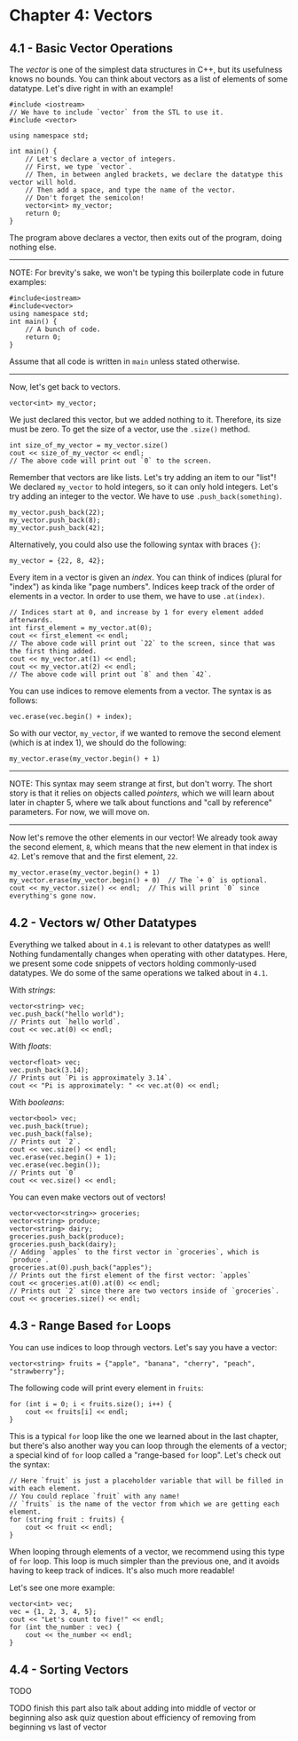 # Chapter 4: Vectors
## 4.1 - Basic Vector Operations
The *vector* is one of the simplest data structures in C++, but its usefulness knows no bounds. You
can think about vectors as a list of elements of some datatype. Let's dive right in with an
example!

    #include <iostream>
    // We have to include `vector` from the STL to use it.
    #include <vector>

    using namespace std;

    int main() {
        // Let's declare a vector of integers.
        // First, we type `vector`.
        // Then, in between angled brackets, we declare the datatype this vector will hold.
        // Then add a space, and type the name of the vector.
        // Don't forget the semicolon!
        vector<int> my_vector;
        return 0;
    }
The program above declares a vector, then exits out of the program, doing nothing else.
***
NOTE: For brevity's sake, we won't be typing this boilerplate code in future examples:

    #include<iostream>
    #include<vector>
    using namespace std;
    int main() {
        // A bunch of code.
        return 0;
    }
Assume that all code is written in `main` unless stated otherwise.
***
Now, let's get back to vectors.

    vector<int> my_vector;
We just declared this vector, but we added nothing to it. Therefore, its size must be zero.
To get the size of a vector, use the `.size()` method.

    int size_of_my_vector = my_vector.size()
    cout << size_of_my_vector << endl;
    // The above code will print out `0` to the screen.
Remember that vectors are like lists. Let's try adding an item to our "list"!
We declared `my_vector` to hold integers, so it can only hold integers.
Let's try adding an integer to the vector. We have to use `.push_back(something)`.

    my_vector.push_back(22);
    my_vector.push_back(8);
    my_vector.push_back(42);
Alternatively, you could also use the following syntax with braces `{}`:

    my_vector = {22, 8, 42};
Every item in a vector is given an *index*. You can think of indices (plural for "index") as kinda
like "page numbers". Indices keep track of the order of elements in a vector. In order to use them,
we have to use `.at(index)`.

    // Indices start at 0, and increase by 1 for every element added afterwards.
    int first_element = my_vector.at(0);
    cout << first_element << endl;
    // The above code will print out `22` to the screen, since that was the first thing added.
    cout << my_vector.at(1) << endl;
    cout << my_vector.at(2) << endl;
    // The above code will print out `8` and then `42`.
You can use indices to remove elements from a vector. The syntax is as follows:

    vec.erase(vec.begin() + index);
So with our vector, `my_vector`, if we wanted to remove the second element (which is at index 1),
we should do the following:

    my_vector.erase(my_vector.begin() + 1)
***
NOTE: This syntax may seem strange at first, but don't worry. The short story is that it relies on
objects called *pointers*, which we will learn about later in chapter 5, where we talk about
functions and "call by reference" parameters. For now, we will move on.
***
Now let's remove the other elements in our vector! We already took away the second element, `8`,
which means that the new element in that index is `42`. Let's remove that and the first element,
`22`.

    my_vector.erase(my_vector.begin() + 1)
    my_vector.erase(my_vector.begin() + 0)  // The `+ 0` is optional.
    cout << my_vector.size() << endl;  // This will print `0` since everything's gone now.
## 4.2 - Vectors w/ Other Datatypes
Everything we talked about in `4.1` is relevant to other datatypes as well! Nothing fundamentally
changes when operating with other datatypes. Here, we present some code snippets of vectors holding
commonly-used datatypes. We do some of the same operations we talked about in `4.1`.

With *strings*:

    vector<string> vec;
    vec.push_back("hello world");
    // Prints out `hello world`.
    cout << vec.at(0) << endl;
With *floats*:

    vector<float> vec;
    vec.push_back(3.14);
    // Prints out `Pi is approximately 3.14`.
    cout << "Pi is approximately: " << vec.at(0) << endl;
With *booleans*:

    vector<bool> vec;
    vec.push_back(true);
    vec.push_back(false);
    // Prints out `2`.
    cout << vec.size() << endl;
    vec.erase(vec.begin() + 1);
    vec.erase(vec.begin());
    // Prints out `0`
    cout << vec.size() << endl;
You can even make vectors out of vectors!

    vector<vector<string>> groceries;
    vector<string> produce;
    vector<string> dairy;
    groceries.push_back(produce);
    groceries.push_back(dairy);
    // Adding `apples` to the first vector in `groceries`, which is `produce`.
    groceries.at(0).push_back("apples");
    // Prints out the first element of the first vector: `apples`
    cout << groceries.at(0).at(0) << endl;
    // Prints out `2` since there are two vectors inside of `groceries`.
    cout << groceries.size() << endl;
## 4.3 - Range Based `for` Loops
You can use indices to loop through vectors. Let's say you have a vector:

    vector<string> fruits = {"apple", "banana", "cherry", "peach", "strawberry"};
The following code will print every element in `fruits`:

    for (int i = 0; i < fruits.size(); i++) {
        cout << fruits[i] << endl;
    }
This is a typical `for` loop like the one we learned about in the last chapter, but there's also
another way you can loop through the elements of a vector; a special kind of `for` loop called a
"range-based `for` loop". Let's check out the syntax:

    // Here `fruit` is just a placeholder variable that will be filled in with each element.
    // You could replace `fruit` with any name!
    // `fruits` is the name of the vector from which we are getting each element.
    for (string fruit : fruits) {
        cout << fruit << endl;
    }
When looping through elements of a vector, we recommend using this type of `for` loop. This loop is
much simpler than the previous one, and it avoids having to keep track of indices. It's also much
more readable!

Let's see one more example:

    vector<int> vec;
    vec = {1, 2, 3, 4, 5};
    cout << "Let's count to five!" << endl;
    for (int the_number : vec) {
        cout << the_number << endl;
    }
## 4.4 - Sorting Vectors
TODO

TODO finish this part
also talk about adding into middle of vector or beginning
also ask quiz question about efficiency of removing from beginning vs last of vector
